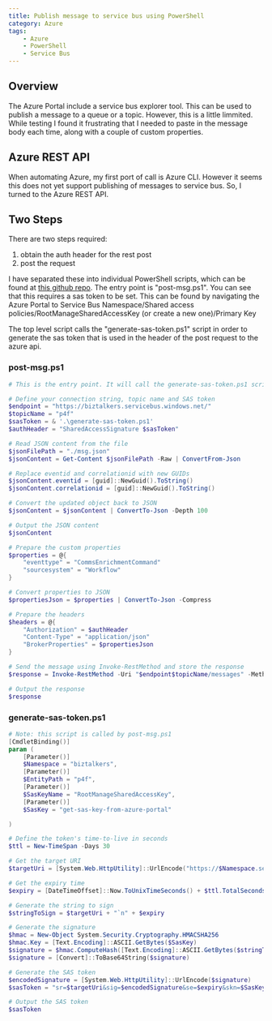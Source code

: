```yaml
---
title: Publish message to service bus using PowerShell
category: Azure
tags:
    - Azure
    - PowerShell
    - Service Bus
---
```


## Overview
The Azure Portal include a service bus explorer tool. This can be used to publish a message to a queue or a topic. However, this is a little limmited. While testing I found it frustrating that I needed to paste in the message body each time, along with a couple of custom properties.

## Azure REST API
When automating Azure, my first port of call is Azure CLI. However it seems this does not yet support publishing of messages to service bus. So, I turned to the Azure REST API.

## Two Steps
There are two steps required:
1. obtain the auth header for the rest post
2. post the request

I have separated these into individual PowerShell scripts, which can be found at [this github repo](https://github.com/RobBowman/powershell-svc-bus). The entry point is "post-msg.ps1". You can see that this requires a sas token to be set. This can be found by navigating the Azure Portal to Service Bus Namespace/Shared access policies/RootManageSharedAccessKey (or create a new one)/Primary Key

The top level script calls the "generate-sas-token.ps1" script in order to generate the sas token that is used in the header of the post request to the azure api.

### post-msg.ps1
```powershell
# This is the entry point. It will call the generate-sas-token.ps1 script to generate a SAS token and then use it to send a message to an Azure Service Bus topic.

# Define your connection string, topic name and SAS token
$endpoint = "https://biztalkers.servicebus.windows.net/"
$topicName = "p4f"
$sasToken = & '.\generate-sas-token.ps1'
$authHeader = "SharedAccessSignature $sasToken"

# Read JSON content from the file
$jsonFilePath = "./msg.json"
$jsonContent = Get-Content $jsonFilePath -Raw | ConvertFrom-Json

# Replace eventid and correlationid with new GUIDs
$jsonContent.eventid = [guid]::NewGuid().ToString()
$jsonContent.correlationid = [guid]::NewGuid().ToString()

# Convert the updated object back to JSON
$jsonContent = $jsonContent | ConvertTo-Json -Depth 100

# Output the JSON content
$jsonContent

# Prepare the custom properties
$properties = @{
    "eventtype" = "CommsEnrichmentCommand"
    "sourcesystem" = "Workflow"
}

# Convert properties to JSON
$propertiesJson = $properties | ConvertTo-Json -Compress

# Prepare the headers
$headers = @{
    "Authorization" = $authHeader
    "Content-Type" = "application/json"
    "BrokerProperties" = $propertiesJson
}

# Send the message using Invoke-RestMethod and store the response
$response = Invoke-RestMethod -Uri "$endpoint$topicName/messages" -Method Post -Body $jsonContent -Headers $headers

# Output the response
$response
```

### generate-sas-token.ps1
```powershell
# Note: this script is called by post-msg.ps1
[CmdletBinding()]
param (
    [Parameter()]
    $Namespace = "biztalkers",
    [Parameter()]
    $EntityPath = "p4f",
    [Parameter()]
    $SasKeyName = "RootManageSharedAccessKey",
    [Parameter()]
    $SasKey = "get-sas-key-from-azure-portal"

)

# Define the token's time-to-live in seconds
$ttl = New-TimeSpan -Days 30

# Get the target URI
$targetUri = [System.Web.HttpUtility]::UrlEncode("https://$Namespace.servicebus.windows.net/$EntityPath")

# Get the expiry time
$expiry = [DateTimeOffset]::Now.ToUnixTimeSeconds() + $ttl.TotalSeconds

# Generate the string to sign
$stringToSign = $targetUri + "`n" + $expiry

# Generate the signature
$hmac = New-Object System.Security.Cryptography.HMACSHA256
$hmac.Key = [Text.Encoding]::ASCII.GetBytes($SasKey)
$signature = $hmac.ComputeHash([Text.Encoding]::ASCII.GetBytes($stringToSign))
$signature = [Convert]::ToBase64String($signature)

# Generate the SAS token
$encodedSignature = [System.Web.HttpUtility]::UrlEncode($signature)
$sasToken = "sr=$targetUri&sig=$encodedSignature&se=$expiry&skn=$SasKeyName"

# Output the SAS token
$sasToken
```
